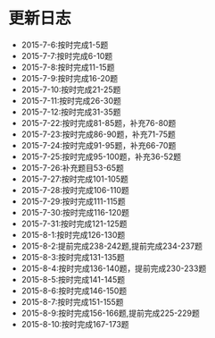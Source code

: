 # 更新日志

* 2015-7-6:按时完成1-5题  
* 2015-7-7:按时完成6-10题  
* 2015-7-8:按时完成11-15题  
* 2015-7-9:按时完成16-20题  
* 2015-7-10:按时完成21-25题  
* 2015-7-11:按时完成26-30题  
* 2015-7-12:按时完成31-35题  
* 2015-7-22:按时完成81-85题，补充76-80题  
* 2015-7-23:按时完成86-90题，补充71-75题  
* 2015-7-24:按时完成91-95题，补充66-70题  
* 2015-7-25:按时完成95-100题，补充36-52题  
* 2015-7-26:补充题目53-65题  
* 2015-7-27:按时完成101-105题  
* 2015-7-28:按时完成106-110题  
* 2015-7-29:按时完成111-115题  
* 2015-7-30:按时完成116-120题  
* 2015-7-31:按时完成121-125题  
* 2015-8-1:按时完成126-130题  
* 2015-8-2:提前完成238-242题,提前完成234-237题  
* 2015-8-3:按时完成131-135题  
* 2015-8-4:按时完成136-140题，提前完成230-233题  
* 2015-8-5:按时完成141-145题  
* 2015-8-6:按时完成146-150题  
* 2015-8-7:按时完成151-155题  
* 2015-8-9:按时完成156-166题,提前完成225-229题  
* 2015-8-10:按时完成167-173题  
